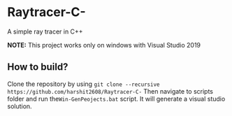# Raytracer-C-

A simple ray tracer in C++

**NOTE:** This project works only on windows with Visual Studio 2019

## How to build?

Clone the repository by using `git clone --recursive https://github.com/harshit2608/Raytracer-C-`
Then navigate to scripts folder and run the`Win-GenPeojects.bat` script.
It will generate a visual studio solution.

